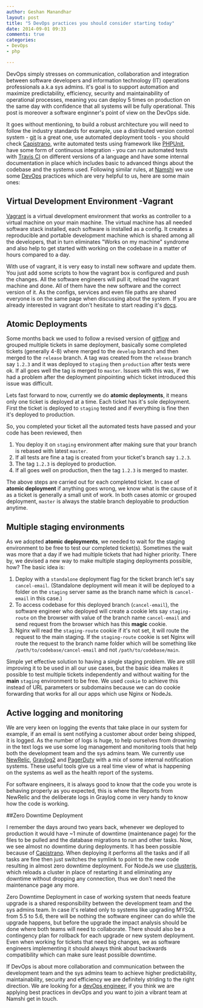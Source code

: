 ```yaml
---
author: Geshan Manandhar
layout: post
title: "5 DevOps practices you should consider starting today"
date: 2014-09-01 09:33
comments: true
categories:
- DevOps
- php

---
```


DevOps simply stresses on communication, collaboration and integration between software developers and information technology (IT) operations professionals a.k.a sys admins. it's goal is to support automation and maximize predictability, efficiency, security and maintainability of operational processes, meaning you can deploy 5 times on production on the same day with confidence that all systems will be fully operational. This post is moreover a software enginner's point of view on the DevOps side.
<!-- more -->

It goes without mentioning, to build a robust architecture you will need to follow the industry standards for example, use a distributed version control system - [git](http://git-scm.com/) is a great one, use automated deployment tools - you should check [Capistrano](http://capistranorb.com/), write automated tests using framework like [PHPUnit](http://phpunit.de/), have some form of continuous integration - you can run automated tests with [Travis CI](https://travis-ci.com/) on different versions of a language and have some internal documentation in place which includes basic to advanced things about the codebase and the systems used. Following similar rules, at [Namshi](http://www.namshi.com) we use some [DevOps](http://en.wikipedia.org/wiki/DevOps) practices which are very helpful to us, here are some main ones:


## Virtual Development Environment -Vagrant

[Vagrant](http://www.vagrantup.com/) is a virtual development environment that works as controller to a virtual machine on your main machine. The virtual machine has all needed software stack installed, each software is installed as a config. It creates a reproducible and portable development machine which is shared among all the developers, that in turn eliminates "Works on my machine" syndrome and also help to get started with working on the codebase in a matter of hours compared to a day.

With use of vagrant, it is very easy to install new software and update them. You just add some scripts to how the vagrant box is configured and push the changes. All the software engineers will pull it, reload the vagrant machine and done. All of them have the new software and the correct version of it. As the configs, services and even file paths are shared everyone is on the same page when discussing about the system. If you are already interested in vagrant don't hesitate to start reading it's [docs](http://docs.vagrantup.com/v2/getting-started/index.html).


## Atomic Deployments
Some months back we used to follow a revised version of [gitflow](http://nvie.com/posts/a-successful-git-branching-model/) and grouped multiple tickets in same deployment, basically some completed tickets (generally 4-8) where merged to the `develop` branch and then merged to the  `release` branch. A tag was created from the `release` branch say `1.2.3` and it was deployed to `staging` then `production` after tests were ok. If all goes well the tag is merged to `master`. Issues with this was, if we had a problem after the deployment pinpointing which ticket introduced this issue was difficult. 

Lets fast forward to now, currently we do **atomic deployments**, it means only one ticket is deployed at a time. Each ticket has it's sole deployment. First the ticket is deployed to `staging` tested and if everything is fine then it's deployed to production. 

So, you completed your ticket all the automated tests have passed and your code has been reviewed, then 

1. You deploy it on `staging` environment after making sure that your branch is rebased with latest `master`. 
1. If all tests are fine a tag is created from your ticket's branch say `1.2.3`.
1. The tag `1.2.3` is deployed to production. 
1. If all goes well on production, then the tag `1.2.3` is merged to master. 

The above steps are carried out for each completed ticket. In case of **atomic deployment** if anything goes wrong, we know what is the cause of it as a ticket is generally a small unit of work. In both cases atomic or grouped deployment, `master` is always the stable branch deployable to production anytime. 


## Multiple staging environments

As we adopted **atomic deployments**, we needed to wait for the staging environment to be free to test our completed ticket(s). Sometimes the wait was more that a day if we had multiple tickets that had higher priority. There by, we devised a new way to make multiple staging deployments possible, how? The basic idea is:

1. Deploy with a `standalone` deployment flag for the ticket branch let's say `cancel-email`. (Standalone deployment will mean it will be deployed to a folder on the `staging` server same as the branch name which is `cancel-email` in this case.) 
1. To access codebase for this deployed branch (`cancel-email`), the software engineer who deployed will create a cookie lets say `staging-route` on the browser with value of the branch name `cancel-email` and send request from the browser which has this **magic** cookie.
1. Nginx will read the `staging-route` cookie if it's not set, it will route the request to the main staging. If the `staging-route` cookie is set Nginx will route the request to the branch name folder which will be something like `/path/to/codebase/cancel-email` and not `/path/to/codebase/main`.

Simple yet effective solution to having a single staging problem. We are still improving it to be used in all our use cases, but the basic idea makes it possible to test multiple tickets independently and without waiting for the **main** `staging` environment to be free. We used `cookie` to achieve this instead of URL parameters or subdomains because we can do cookie forwarding that works for all our apps which use Nginx or NodeJs.

## Active logging and monitoring

We are very keen on logging the events that take place in our system for example, if an email is sent notifying a customer about order being shipped, it is logged. As the number of logs is huge, to help ourselves from drowning in the text logs we use some log management and monitoring tools that help both the development team and the sys admins team. We currently use [NewRelic](http://newrelic.com/), [Graylog2](http://graylog2.org/) and [PagerDuty](https://www.pagerduty.com/) with a mix of some internal notification systems. These useful tools give us a real time view of what is happening on the systems as well as the health report of the systems. 

For software engineers, it is always good to know that the code you wrote is behaving properly as you expected, this is where the Reports from NewRelic and the deliberate logs in Graylog come in very handy to know how the code is working.

##Zero Downtime Deployment

I remember the days around two years back, whenever we deployed to production it would have ~1 minute of downtime (maintenance page) for the files to be pulled and the database migrations to run and other tasks. Now, we see almost no downtime during deployments. It has been possible because of [Capistrano](http://capistranorb.com/). When deploying it performs all the tasks and if all tasks are fine then just switches the symlink to point to the new code resulting in almost zero downtime deployment. For NodeJs we use [clusterjs](http://tech.namshi.io/blog/2014/06/27/clusterjs-clusterify-your-nodejs-applications-and-achieve-zero-downtime-deployments/), which reloads a cluster in place of restarting it and eliminating any downtime without dropping any connection, thus we don't need the maintenance page any more.

Zero Downtime Deployment in case of working system that needs feature upgrade is a shared responsibility between the development team and the sys admins team. In case it's related only to systems like upgrading MYSQL from 5.5 to 5.6, there will be nothing the software engineer can do while the upgrade happens, but before the upgrade the impact analysis should be done where both teams will need to collaborate. There should also be a contingency plan for rollback for each upgrade or new system deployment. Even when working for tickets that need big changes, we as software engineers implementing it should always think about backwards compatibility which can make sure least possible downtime.


If DevOps is about more collaboration and communication between the development team and the sys admins team to achieve higher predictability, maintainability, security and efficiency we are definitely striding to the right direction. We are looking for a [devOps engineer](http://tech.namshi.io/join-us/), if you think we are applying best practices in devOps and you want to join a vibrant team at Namshi get in touch.
